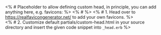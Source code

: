 <% # Placeholder to allow defining custom head, in principle, you can add anything here, e.g. favicons:                         %>
<% #                                                                                                                            %>
<% # 1. Head over to https://realfavicongenerator.net/ to add your own favicons.                                                %>                               
<% # 2. Customize default partials/custom-head.html in your source directory and insert the given code snippet into `_head.erb` %>

<link rel="apple-touch-icon" sizes="76x76" href="/assets/img/favicons/apple-touch-icon.png">
<link rel="icon" type="image/png" sizes="32x32" href="/assets/img/favicons/favicon-32x32.png">
<link rel="icon" type="image/png" sizes="16x16" href="/assets/img/favicons/favicon-16x16.png">
<link rel="manifest" href="/assets/img/favicons/site.webmanifest">
<link rel="mask-icon" href="/assets/img/favicons/safari-pinned-tab.svg" color="#5bbad5">
<link rel="shortcut icon" href="/assets/img/favicons/favicon.ico">
<meta name="msapplication-TileColor" content="#da532c">
<meta name="msapplication-config" content="/assets/img/favicons/browserconfig.xml">
<meta name="theme-color" content="#ffffff">
